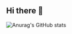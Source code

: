 ## Hi there 👋

![Anurag's GitHub stats](https://github-readme-stats.vercel.app/api?username=dbstjdqls14&show_icons=true&theme=radical)
